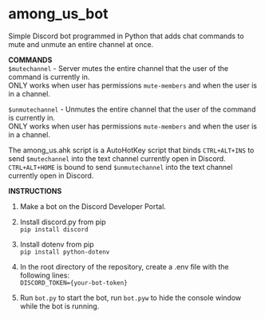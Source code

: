 # among_us_bot

Simple Discord bot programmed in Python that adds chat commands to mute and unmute an entire channel at once.

**COMMANDS** </br>
```$mutechannel``` - Server mutes the entire channel that the user of the command is currently in. </br>
                     ONLY works when user has permissions ```mute-members``` and when the user is in a channel. </br>
               
```$unmutechannel``` - Unmutes the entire channel that the user of the command is currently in. </br>
                       ONLY works when user has permissions ```mute-members``` and when the user is in a channel. </br>
                       
The among_us.ahk script is a AutoHotKey script that binds ```CTRL+ALT+INS``` to send ```$mutechannel``` into the text channel currently open in Discord. </br>
```CTRL+ALT+HOME``` is bound to send ```$unmutechannel``` into the text channel currently open in Discord.

**INSTRUCTIONS** </br>
1. Make a bot on the Discord Developer Portal. </br>

2. Install discord.py from pip </br>
   ```pip install discord``` </br>
3. Install dotenv from pip </br>
   ```pip install python-dotenv``` </br>
4. In the root directory of the repository, create a .env file with the following lines: </br>
   ```DISCORD_TOKEN={your-bot-token}``` 
5. Run ```bot.py``` to start the bot, run ```bot.pyw``` to hide the console window while the bot is running.
